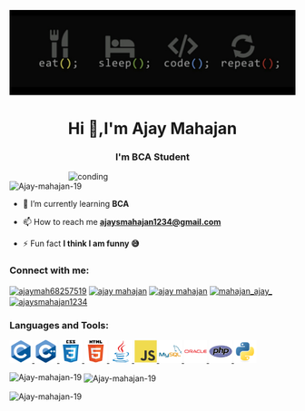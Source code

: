 ![logo](https://github.com/Ajay-mahajan-19/Ajay-mahajan-19/blob/main/banner.jpg)
<h1 align="center">Hi 👋,I'm Ajay Mahajan</h1>
<h3 align="center">I'm BCA Student</h3>
<img align="right" alt="conding" width="400" src="https://camo.githubusercontent.com/cae12fddd9d6982901d82580bdf321d81fb299141098ca1c2d4891870827bf17/68747470733a2f2f6d69726f2e6d656469756d2e636f6d2f6d61782f313336302f302a37513379765349765f7430696f4a2d5a2e676966  ">
<p align="left"> <img src="https://komarev.com/ghpvc/?username=Ajay-mahajan-19&label=Profile%20views&color=0e75b6&style=flat" alt="Ajay-mahajan-19" /> </p>

- 🌱 I’m currently learning **BCA**

- 📫 How to reach me **ajaysmahajan1234@gmail.com**

- ⚡ Fun fact **I think I am funny 😅**

<h3 align="left">Connect with me:</h3>
<p align="left">
  <a href="https://twitter.com/ajaymah68257519" target="blank"><img align="center" src="https://raw.githubusercontent.com/rahuldkjain/github-profile-readme-generator/master/src/images/icons/Social/twitter.svg" alt="ajaymah68257519" height="30" width="40" /></a>
<a href="https://www.linkedin.com/in/ajay-mahajan-7a075724b?utm_source=share&utm_campaign=share_via&utm_content=profile&utm_medium=android_app" target="blank"><img align="center" src="https://raw.githubusercontent.com/rahuldkjain/github-profile-readme-generator/master/src/images/icons/Social/linked-in-alt.svg" alt="ajay mahajan" height="30" width="40" /></a>
<a href="https://fb.com/ajay mahajan" target="blank"><img align="center" src="https://raw.githubusercontent.com/rahuldkjain/github-profile-readme-generator/master/src/images/icons/Social/facebook.svg" alt="ajay mahajan" height="30" width="40" /></a>
<a href="https://instagram.com/mahajan_ajay_" target="blank"><img align="center" src="https://raw.githubusercontent.com/rahuldkjain/github-profile-readme-generator/master/src/images/icons/Social/instagram.svg" alt="mahajan_ajay_" height="30" width="40" /></a>
<a href="https://www.hackerrank.com/ajaysmahajan1234" target="blank"><img align="center" src="https://raw.githubusercontent.com/rahuldkjain/github-profile-readme-generator/master/src/images/icons/Social/hackerrank.svg" alt="ajaysmahajan1234" height="30" width="40" /></a>
</p>

<h3 align="left">Languages and Tools:</h3>
<p align="left"> <a href="https://www.cprogramming.com/" target="_blank" rel="noreferrer"> <img src="https://raw.githubusercontent.com/devicons/devicon/master/icons/c/c-original.svg" alt="c" width="40" height="40"/> </a> <a href="https://www.w3schools.com/cpp/" target="_blank" rel="noreferrer"> <img src="https://raw.githubusercontent.com/devicons/devicon/master/icons/cplusplus/cplusplus-original.svg" alt="cplusplus" width="40" height="40"/> </a> <a href="https://www.w3schools.com/css/" target="_blank" rel="noreferrer"> <img src="https://raw.githubusercontent.com/devicons/devicon/master/icons/css3/css3-original-wordmark.svg" alt="css3" width="40" height="40"/> </a> <a href="https://www.w3.org/html/" target="_blank" rel="noreferrer"> <img src="https://raw.githubusercontent.com/devicons/devicon/master/icons/html5/html5-original-wordmark.svg" alt="html5" width="40" height="40"/> </a> <a href="https://www.java.com" target="_blank" rel="noreferrer"> <img src="https://raw.githubusercontent.com/devicons/devicon/master/icons/java/java-original.svg" alt="java" width="40" height="40"/> </a> <a href="https://developer.mozilla.org/en-US/docs/Web/JavaScript" target="_blank" rel="noreferrer"> <img src="https://raw.githubusercontent.com/devicons/devicon/master/icons/javascript/javascript-original.svg" alt="javascript" width="40" height="40"/> </a> <a href="https://www.mysql.com/" target="_blank" rel="noreferrer"> <img src="https://raw.githubusercontent.com/devicons/devicon/master/icons/mysql/mysql-original-wordmark.svg" alt="mysql" width="40" height="40"/> </a> <a href="https://www.oracle.com/" target="_blank" rel="noreferrer"> <img src="https://raw.githubusercontent.com/devicons/devicon/master/icons/oracle/oracle-original.svg" alt="oracle" width="40" height="40"/> </a> <a href="https://www.php.net" target="_blank" rel="noreferrer"> <img src="https://raw.githubusercontent.com/devicons/devicon/master/icons/php/php-original.svg" alt="php" width="40" height="40"/> </a> <a href="https://www.python.org" target="_blank" rel="noreferrer"> <img src="https://raw.githubusercontent.com/devicons/devicon/master/icons/python/python-original.svg" alt="python" width="40" height="40"/> </a> </p>

<p><img align="left" src="https://github-readme-stats.vercel.app/api/top-langs?username=Ajay-mahajan-19&show_icons=true&locale=en&layout=compact" alt="Ajay-mahajan-19" /></p>

<p>&nbsp;<img align="center" src="https://github-readme-stats.vercel.app/api?username=Ajay-mahajan-19&show_icons=true&locale=en" alt="Ajay-mahajan-19" /></p>

<p><img align="center" src="https://github-readme-streak-stats.herokuapp.com/?user=Ajay-mahajan-19&" alt="Ajay-mahajan-19" /></p>
